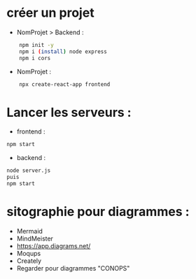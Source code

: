 # créer un projet

- NomProjet > Backend :

```bash
    npm init -y
    npm i (install) node express
    npm i cors
```

- NomProjet :

```bash
    npx create-react-app frontend
```

# Lancer les serveurs :

- frontend :

```bash
npm start
```

- backend :

```bash
node server.js
puis
npm start
```

# sitographie pour diagrammes :

- Mermaid
- MindMeister
- https://app.diagrams.net/
- Moqups
- Creately
- Regarder pour diagrammes "CONOPS"